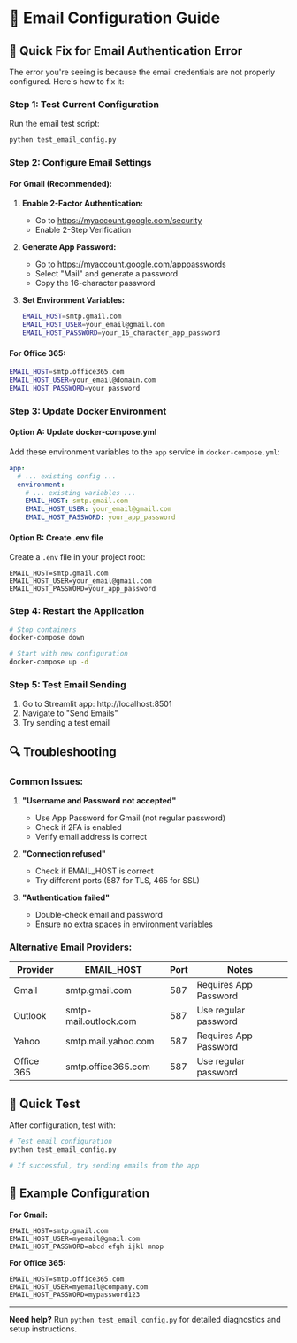 # 📧 Email Configuration Guide

## 🔧 Quick Fix for Email Authentication Error

The error you're seeing is because the email credentials are not properly configured. Here's how to fix it:

### **Step 1: Test Current Configuration**

Run the email test script:
```bash
python test_email_config.py
```

### **Step 2: Configure Email Settings**

#### **For Gmail (Recommended):**

1. **Enable 2-Factor Authentication:**
   - Go to https://myaccount.google.com/security
   - Enable 2-Step Verification

2. **Generate App Password:**
   - Go to https://myaccount.google.com/apppasswords
   - Select "Mail" and generate a password
   - Copy the 16-character password

3. **Set Environment Variables:**
   ```bash
   EMAIL_HOST=smtp.gmail.com
   EMAIL_HOST_USER=your_email@gmail.com
   EMAIL_HOST_PASSWORD=your_16_character_app_password
   ```

#### **For Office 365:**

```bash
EMAIL_HOST=smtp.office365.com
EMAIL_HOST_USER=your_email@domain.com
EMAIL_HOST_PASSWORD=your_password
```

### **Step 3: Update Docker Environment**

#### **Option A: Update docker-compose.yml**

Add these environment variables to the `app` service in `docker-compose.yml`:

```yaml
app:
  # ... existing config ...
  environment:
    # ... existing variables ...
    EMAIL_HOST: smtp.gmail.com
    EMAIL_HOST_USER: your_email@gmail.com
    EMAIL_HOST_PASSWORD: your_app_password
```

#### **Option B: Create .env file**

Create a `.env` file in your project root:

```env
EMAIL_HOST=smtp.gmail.com
EMAIL_HOST_USER=your_email@gmail.com
EMAIL_HOST_PASSWORD=your_app_password
```

### **Step 4: Restart the Application**

```bash
# Stop containers
docker-compose down

# Start with new configuration
docker-compose up -d
```

### **Step 5: Test Email Sending**

1. Go to Streamlit app: http://localhost:8501
2. Navigate to "Send Emails"
3. Try sending a test email

## 🔍 Troubleshooting

### **Common Issues:**

1. **"Username and Password not accepted"**
   - Use App Password for Gmail (not regular password)
   - Check if 2FA is enabled
   - Verify email address is correct

2. **"Connection refused"**
   - Check if EMAIL_HOST is correct
   - Try different ports (587 for TLS, 465 for SSL)

3. **"Authentication failed"**
   - Double-check email and password
   - Ensure no extra spaces in environment variables

### **Alternative Email Providers:**

| Provider | EMAIL_HOST | Port | Notes |
|----------|------------|------|-------|
| Gmail | smtp.gmail.com | 587 | Requires App Password |
| Outlook | smtp-mail.outlook.com | 587 | Use regular password |
| Yahoo | smtp.mail.yahoo.com | 587 | Requires App Password |
| Office 365 | smtp.office365.com | 587 | Use regular password |

## 🚀 Quick Test

After configuration, test with:

```bash
# Test email configuration
python test_email_config.py

# If successful, try sending emails from the app
```

## 📝 Example Configuration

**For Gmail:**
```env
EMAIL_HOST=smtp.gmail.com
EMAIL_HOST_USER=myemail@gmail.com
EMAIL_HOST_PASSWORD=abcd efgh ijkl mnop
```

**For Office 365:**
```env
EMAIL_HOST=smtp.office365.com
EMAIL_HOST_USER=myemail@company.com
EMAIL_HOST_PASSWORD=mypassword123
```

---

**Need help?** Run `python test_email_config.py` for detailed diagnostics and setup instructions. 